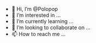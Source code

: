 - 👋 Hi, I’m @Polopop
- 👀 I’m interested in ...
- 🌱 I’m currently learning ...
- 💞️ I’m looking to collaborate on ...
- 📫 How to reach me ...

<!---
Polopop/Polopop is a ✨ special ✨ repository because its `README.md` (this file) appears on your GitHub profile.
You can click the Preview link to take a look at your changes.
--->
